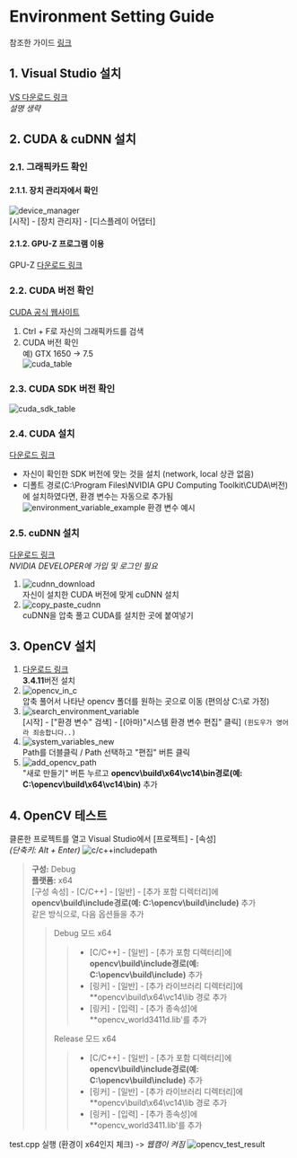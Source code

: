 # Environment Setting Guide
참조한 가이드 [링크](https://mickael-k.tistory.com/15)
## 1. Visual Studio 설치
[VS 다운로드 링크](https://visualstudio.microsoft.com/ko/)  
*설명 생략*  
## 2. CUDA & cuDNN 설치
### 2.1. 그래픽카드 확인
#### 2.1.1. 장치 관리자에서 확인
![device_manager](https://i.imgur.com/FSKpzFx.png)  
[시작] - [장치 관리자] - [디스플레이 어댑터]
#### 2.1.2. GPU-Z 프로그램 이용
GPU-Z [다운로드 링크](https://software.naver.com/software/summary.nhn?softwareId=MFS_100082)
### 2.2. CUDA 버전 확인
[CUDA 공식 웹사이트](https://www.wikiwand.com/en/CUDA#/GPUs_supported)
1. Ctrl + F로 자신의 그래픽카드를 검색
2. CUDA 버전 확인  
예) GTX 1650 -> 7.5  
![cuda_table](https://i.imgur.com/AWt6grr.png)  
### 2.3. CUDA SDK 버전 확인
![cuda_sdk_table](https://i.imgur.com/0yrGcXn.png)  
### 2.4. CUDA 설치
[다운로드 링크](https://developer.nvidia.com/cuda-toolkit-archive)  
* 자신이 확인한 SDK 버전에 맞는 것을 설치 (network, local 상관 없음)  
* 디폴트 경로(C:\Program Files\NVIDIA GPU Computing Toolkit\CUDA\버전)에 설치하였다면, 환경 변수는 자동으로 추가됨  
  ![environment_variable_example](https://i.imgur.com/Tm3TgXY.png)
 환경 변수 예시
### 2.5. cuDNN 설치
[다운로드 링크](https://developer.nvidia.com/rdp/cudnn-download)  
*NVIDIA DEVELOPER에 가입 및 로그인 필요*
1. ![cudnn_download](https://i.imgur.com/rBP7FZI.png)  
자신이 설치한 CUDA 버전에 맞게 cuDNN 설치
2. ![copy_paste_cudnn](https://i.imgur.com/XtVbf8w.png)  
cuDNN을 압축 풀고 CUDA를 설치한 곳에 붙여넣기
## 3. OpenCV 설치
1. [다운로드 링크](https://opencv.org/releases/)  
**3.4.11**버전 설치
2. ![opencv_in_c](https://i.imgur.com/mDutkvi.png)  
압축 풀어서 나타난 opencv 폴더를 원하는 곳으로 이동 (편의상 C:\로 가정)
3. ![search_environment_variable](https://i.imgur.com/dj1GjHM.png)  
[시작] - ["환경 변수" 검색] - [(아마)"시스템 환경 변수 편집" 클릭]
`(윈도우가 영어라 죄송합니다..)`
4. ![system_variables_new](https://i.imgur.com/VV1LjcG.png)  
Path를 더블클릭 / Path 선택하고 "편집" 버튼 클릭
5. ![add_opencv_path](https://i.imgur.com/8fJJCPx.png)  
"새로 만들기" 버튼 누르고 **opencv\build\x64\vc14\bin경로(예: C:\opencv\build\x64\vc14\bin)** 추가
## 4. OpenCV 테스트
클론한 프로젝트를 열고 Visual Studio에서 [프로젝트] - [속성]  
*(단축키: Alt + Enter)*
![c/c++_includepath_](https://i.imgur.com/QmC3Cwm.png)  
> **구성:** Debug  
> **플랫폼:** x64  
> [구성 속성] - [C/C++] - [일반] - [추가 포함 디렉터리]에 **opencv\build\include경로(예: C:\opencv\build\include)** 추가  
> 같은 방식으로, 다음 옵션들을 추가  
> > Debug 모드 x64  
> > > * [C/C++] - [일반] - [추가 포함 디렉터리]에 **opencv\build\include경로(예: C:\opencv\build\include)** 추가  
> > > * [링커] - [일반] - [추가 라이브러리 디렉터리]에 **opencv\build\x64\vc14\lib 경로 추가  
> > > * [링커] - [입력] - [추가 종속성]에 **opencv_world3411d.lib'를 추가  
> > > 
> > Release 모드 x64  
> > > * [C/C++] - [일반] - [추가 포함 디렉터리]에 **opencv\build\include경로(예: C:\opencv\build\include)** 추가  
> > > * [링커] - [일반] - [추가 라이브러리 디렉터리]에 **opencv\build\x64\vc14\lib 경로 추가  
> > > * [링커] - [입력] - [추가 종속성]에 **opencv_world3411.lib'를 추가  

test.cpp 실행 (환경이 x64인지 체크) -> *웹캠이 켜짐*
![opencv_test_result](https://i.imgur.com/S9go4Zp.png)  
